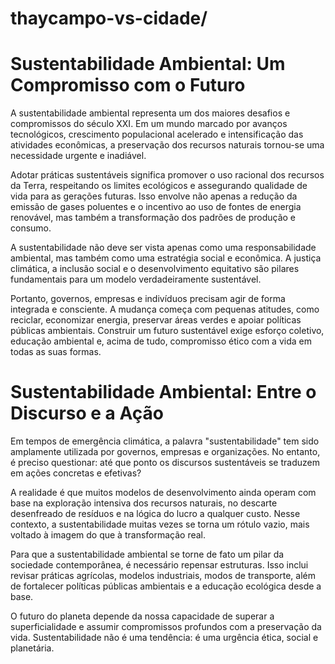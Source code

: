 # thaycampo-vs-cidade/
<!DOCTYPE html>
<html lang="pt-BR">
<head>
    <meta charset="UTF-8">

</head>
<body>
    <h1>Sustentabilidade Ambiental: Um Compromisso com o Futuro</h1>
    <p>
        A sustentabilidade ambiental representa um dos maiores desafios e compromissos do século XXI. Em um mundo marcado por avanços tecnológicos, crescimento populacional acelerado e intensificação das atividades econômicas, a preservação dos recursos naturais tornou-se uma necessidade urgente e inadiável.
    </p>
    <p>
        Adotar práticas sustentáveis significa promover o uso racional dos recursos da Terra, respeitando os limites ecológicos e assegurando qualidade de vida para as gerações futuras. Isso envolve não apenas a redução da emissão de gases poluentes e o incentivo ao uso de fontes de energia renovável, mas também a transformação dos padrões de produção e consumo.
    </p>
    <p>
        A sustentabilidade não deve ser vista apenas como uma responsabilidade ambiental, mas também como uma estratégia social e econômica. A justiça climática, a inclusão social e o desenvolvimento equitativo são pilares fundamentais para um modelo verdadeiramente sustentável.
    </p>
    <p>
Portanto, governos, empresas e indivíduos precisam agir de forma integrada e consciente. A mudança começa com pequenas atitudes, como reciclar, economizar energia, preservar áreas verdes e apoiar políticas públicas ambientais. Construir um futuro sustentável exige esforço coletivo, educação ambiental e, acima de tudo, compromisso ético com a vida em todas as suas formas.
    </p>
</body>
</html>
<!DOCTYPE html>
<html lang="pt-BR">
<head>
<meta charset="UTF-8">

</head>
<body>
<h1>Sustentabilidade Ambiental: Entre o Discurso e a Ação</h1> 
<p>
        Em tempos de emergência climática, a palavra "sustentabilidade" tem sido amplamente utilizada por governos, empresas e organizações. No entanto, é preciso questionar: até que ponto os discursos sustentáveis se traduzem em ações concretas e efetivas?
    </p>
    <p>
        A realidade é que muitos modelos de desenvolvimento ainda operam com base na exploração intensiva dos recursos naturais, no descarte desenfreado de resíduos e na lógica do lucro a qualquer custo. Nesse contexto, a sustentabilidade muitas vezes se torna um rótulo vazio, mais voltado à imagem do que à transformação real.
    </p>
    <p>
        Para que a sustentabilidade ambiental se torne de fato um pilar da sociedade contemporânea, é necessário repensar estruturas. Isso inclui revisar práticas agrícolas, modelos industriais, modos de transporte, além de fortalecer políticas públicas ambientais e a educação ecológica desde a base.
    </p>
    <p>
        O futuro do planeta depende da nossa capacidade de superar a superficialidade e assumir compromissos profundos com a preservação da vida. Sustentabilidade não é uma tendência: é uma urgência ética, social e planetária.
    </p>
</body>
</html>
